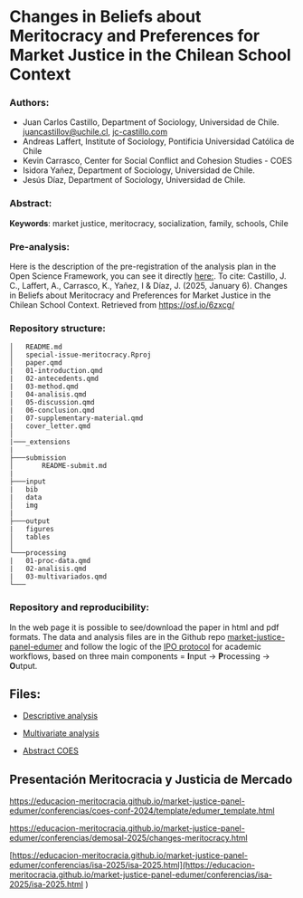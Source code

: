 # Changes in Beliefs about Meritocracy and Preferences for Market Justice in the Chilean School Context
 
 ### Authors:

- Juan Carlos Castillo, Department of Sociology, Universidad de Chile. [juancastillov@uchile.cl](juancastillov@uchile.cl), [jc-castillo.com](http://jc-castillo.com/)
- Andreas Laffert, Institute of Sociology, Pontificia Universidad Católica de Chile
- Kevin Carrasco, Center for Social Conflict and Cohesion Studies - COES
- Isidora Yañez, Department of Sociology, Universidad de Chile.
- Jesús Díaz, Department of Sociology, Universidad de Chile.

### Abstract:


**Keywords**: market justice, meritocracy, socialization, family, schools, Chile

### Pre-analysis:

Here is the description of the pre-registration of the analysis plan in the Open Science Framework, you can see it directly [here:](https://osf.io/6zxcg/). To cite: Castillo, J. C., Laffert, A., Carrasco, K., Yañez, I & Díaz, J. (2025, January 6). Changes in Beliefs about Meritocracy and Preferences for Market Justice in the Chilean School Context. Retrieved from https://osf.io/6zxcg/


### Repository structure:

```
│   README.md
│   special-issue-meritocracy.Rproj
│   paper.qmd
|   01-introduction.qmd
|   02-antecedents.qmd
|   03-method.qmd
|   04-analisis.qmd
|   05-discussion.qmd
|   06-conclusion.qmd
|   07-supplementary-material.qmd
|   cover_letter.qmd
│
|───_extensions
|
├───submission
│       README-submit.md
|
├───input
|   bib
|   data
│   img    
|
├───output
|   figures
│   tables    
│
└───processing
|   01-proc-data.qmd
|   02-analisis.qmd
|   03-multivariados.qmd
└───

```


### Repository and reproducibility:

In the web page it is possible to see/download the paper in html and pdf formats. The data and analysis files are in the Github repo [market-justice-panel-edumer](https://github.com/educacion-meritocracia/market-justice-panel-edumer/) and follow the logic of the [IPO protocol](https://github.com/juancarloscastillo/ipo) for academic workflows, based on three main components = **I**nput -> **P**rocessing -> **O**utput.


## Files:


- [Descriptive analysis](https://educacion-meritocracia.github.io/market-justice-panel-edumer/processing/02-analisis.html)

- [Multivariate analysis](https://educacion-meritocracia.github.io/market-justice-panel-edumer/processing/03-multivariado.html)

- [Abstract COES](https://educacion-meritocracia.github.io/market-justice-panel-edumer/conferencias/coes-conf-2024/abstract.html)

## Presentación Meritocracia y Justicia de Mercado

https://educacion-meritocracia.github.io/market-justice-panel-edumer/conferencias/coes-conf-2024/template/edumer_template.html 


https://educacion-meritocracia.github.io/market-justice-panel-edumer/conferencias/demosal-2025/changes-meritocracy.html 

[https://educacion-meritocracia.github.io/market-justice-panel-edumer/conferencias/isa-2025/isa-2025.html](https://educacion-meritocracia.github.io/market-justice-panel-edumer/conferencias/isa-2025/isa-2025.html )
